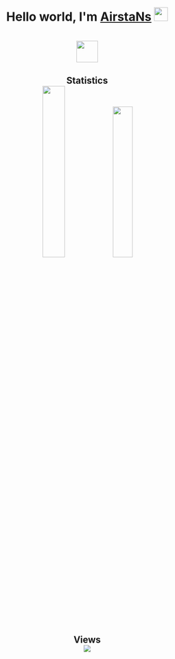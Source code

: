 <h1 align="center">Hello world, I'm <a href="https://github.com/AirstaNs" target="_blank">AirstaNs</a> 
<img src="https://github.com/blackcater/blackcater/raw/main/images/Hi.gif" height="32"/></h1>

<h1 align="center"></a> 
<img src="https://readme-typing-svg.herokuapp.com?duration=4000&color=0770FFFD&background=FFE747&center=%D0%B8%D1%81%D1%82%D0%B8%D0%BD%D0%BD%D1%8B%D0%B9&vCenter=%D0%B8%D1%81%D1%82%D0%B8%D0%BD%D0%BD%D1%8B%D0%B9&multiline=true&lines=Applied+Computer+Science+Student" height="50"/></h1>




<h2 align="center">
Statistics
<br>
<img  src="https://github-readme-stats.vercel.app/api?username=AirstaNs&show_icons=true&theme=dracula" style="width:32%; height:32%;"/>
<img src="https://github-readme-stats.vercel.app/api/top-langs/?username=AirstaNs&theme=dracula&" style="width:30%; height:30%;"/>
</h2>


<h2 align="center">
    Views
    <br>
    <img src="https://komarev.com/ghpvc/?username=AirstaNs"/>
</h2>
